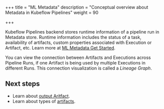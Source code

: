 +++
title = "ML Metadata"
description = "Conceptual overview about Metadata in Kubeflow Pipelines"
weight = 90
                    
+++

Kubeflow Pipelines backend stores runtime information of a pipeline run in Metadata store.
Runtime information includes the status of a task, availability of artifacts, custom properties associated
with Execution or Artifact, etc. Learn more at [ML Metadata Get Started](https://github.com/google/ml-metadata/blob/master/g3doc/get_started.md).

You can view the connection between Artifacts and Executions across Pipeline Runs, if 
one Artifact is being used by multiple Executions in different Runs. This connection visualization
is called a *Lineage Graph*.

## Next steps

* Learn about [output Aritfact](/docs/components/pipelines/v2/concepts/output-artifact).
* Learn about types of [artifacts](/docs/components/pipelines/v2/data-types/artifacts).